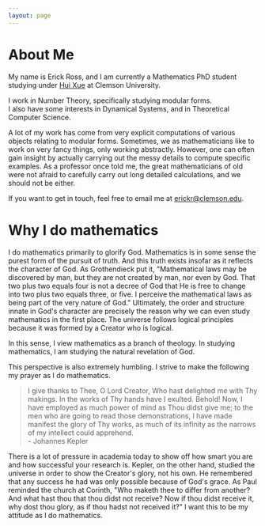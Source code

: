 ```yaml
---
layout: page
---
```



# About Me

My name is Erick Ross, and I am currently a Mathematics PhD student studying under [Hui Xue](https://huixue.people.clemson.edu/) at Clemson University.

I work in Number Theory, specifically studying modular forms.<br>I also have some interests in Dynamical Systems, and in Theoretical Computer Science.

A lot of my work has come from very explicit computations of various objects relating to modular forms. Sometimes, we as mathematicians like to work on very fancy things, only working abstractly. However, one can often gain insight by actually carrying out the messy details to compute specific examples. As a professor once told me, the great mathematicians of old were not afraid to carefully carry out long detailed calculations, and we should not be either. 

If you want to get in touch, feel free to email me at [erickr@clemson.edu](mailto:erickr@clemson.edu).

# Why I do mathematics
I do mathematics primarily to glorify God. 
Mathematics is in some sense the purest form of the pursuit of truth. And this truth exists insofar as it reflects the character of God. As Grothendieck put it, "Mathematical laws may be discovered by man, but they are not created by man, nor even by God. That two plus two equals four is not a decree of God that He is free to change into two plus two equals three, or five. I perceive the mathematical laws as being part of the very nature of God."
Ultimately, the order and structure innate in God's character are precisely the reason why we can even study mathematics in the first place. The universe follows logical principles because it was formed by a Creator who is logical. 

In this sense, I view mathematics as a branch of theology. In studying mathematics, I am studying the natural revelation of God.

This perspective is also extremely humbling. I strive to make the following my prayer as I do mathematics.
> I give thanks to Thee, O Lord Creator, Who hast delighted me with Thy makings. In the works of Thy hands have I exulted. Behold! Now, I have employed as much power of mind as Thou didst give me; to the men who are going to read those demonstrations, I have made manifest the glory of Thy works, as much of its infinity as the narrows of my intellect could apprehend.  
> \- Johannes Kepler

There is a lot of pressure in academia today to show off how smart you are and how successful your research is. Kepler, on the other hand, studied the universe in order to show the Creator's glory, not his own. He remembered that any success he had was only possible because of God's grace. As Paul reminded the church at Corinth, "Who maketh thee to differ from another? And what hast thou that thou didst not receive? Now if thou didst receive it, why dost thou glory, as if thou hadst not received it?"
I want this to be my attitude as I do mathematics.






